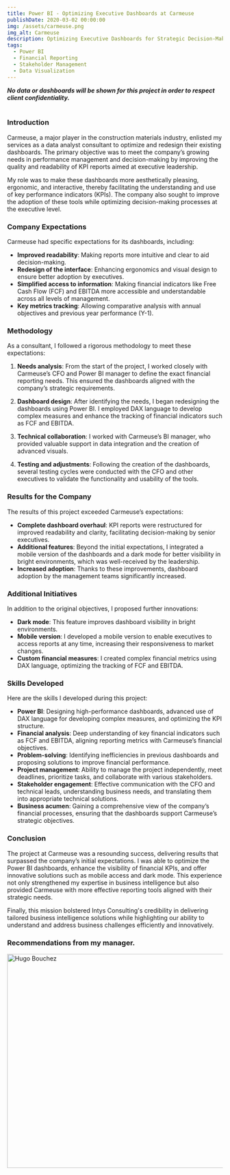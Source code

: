 ```yaml
---
title: Power BI - Optimizing Executive Dashboards at Carmeuse
publishDate: 2020-03-02 00:00:00
img: /assets/carmeuse.png
img_alt: Carmeuse
description: Optimizing Executive Dashboards for Strategic Decision-Making at Carmeuse
tags:
  - Power BI
  - Financial Reporting
  - Stakeholder Management
  - Data Visualization
---
```


***No data or dashboards will be shown for this project in order to respect client confidentiality.***
<br>
<br>

### Introduction

Carmeuse, a major player in the construction materials industry, enlisted my services as a data analyst consultant to optimize and redesign their existing dashboards. The primary objective was to meet the company’s growing needs in performance management and decision-making by improving the quality and readability of KPI reports aimed at executive leadership.

My role was to make these dashboards more aesthetically pleasing, ergonomic, and interactive, thereby facilitating the understanding and use of key performance indicators (KPIs). The company also sought to improve the adoption of these tools while optimizing decision-making processes at the executive level.

### Company Expectations

Carmeuse had specific expectations for its dashboards, including:

- **Improved readability**: Making reports more intuitive and clear to aid decision-making.
- **Redesign of the interface**: Enhancing ergonomics and visual design to ensure better adoption by executives.
- **Simplified access to information**: Making financial indicators like Free Cash Flow (FCF) and EBITDA more accessible and understandable across all levels of management.
- **Key metrics tracking**: Allowing comparative analysis with annual objectives and previous year performance (Y-1).

### Methodology

As a consultant, I followed a rigorous methodology to meet these expectations:

1. **Needs analysis**: From the start of the project, I worked closely with Carmeuse’s CFO and Power BI manager to define the exact financial reporting needs. This ensured the dashboards aligned with the company’s strategic requirements.
   
2. **Dashboard design**: After identifying the needs, I began redesigning the dashboards using Power BI. I employed DAX language to develop complex measures and enhance the tracking of financial indicators such as FCF and EBITDA.

3. **Technical collaboration**: I worked with Carmeuse’s BI manager, who provided valuable support in data integration and the creation of advanced visuals.

4. **Testing and adjustments**: Following the creation of the dashboards, several testing cycles were conducted with the CFO and other executives to validate the functionality and usability of the tools.

### Results for the Company

The results of this project exceeded Carmeuse’s expectations:

- **Complete dashboard overhaul**: KPI reports were restructured for improved readability and clarity, facilitating decision-making by senior executives.
- **Additional features**: Beyond the initial expectations, I integrated a mobile version of the dashboards and a dark mode for better visibility in bright environments, which was well-received by the leadership.
- **Increased adoption**: Thanks to these improvements, dashboard adoption by the management teams significantly increased.

### Additional Initiatives

In addition to the original objectives, I proposed further innovations:

- **Dark mode**: This feature improves dashboard visibility in bright environments.
- **Mobile version**: I developed a mobile version to enable executives to access reports at any time, increasing their responsiveness to market changes.
- **Custom financial measures**: I created complex financial metrics using DAX language, optimizing the tracking of FCF and EBITDA.

### Skills Developed

Here are the skills I developed during this project:

- **Power BI**: Designing high-performance dashboards, advanced use of DAX language for developing complex measures, and optimizing the KPI structure.
- **Financial analysis**: Deep understanding of key financial indicators such as FCF and EBITDA, aligning reporting metrics with Carmeuse’s financial objectives.
- **Problem-solving**: Identifying inefficiencies in previous dashboards and proposing solutions to improve financial performance.
- **Project management**: Ability to manage the project independently, meet deadlines, prioritize tasks, and collaborate with various stakeholders.
- **Stakeholder engagement**: Effective communication with the CFO and technical leads, understanding business needs, and translating them into appropriate technical solutions.
- **Business acumen**: Gaining a comprehensive view of the company’s financial processes, ensuring that the dashboards support Carmeuse’s strategic objectives.

### Conclusion

The project at Carmeuse was a resounding success, delivering results that surpassed the company’s initial expectations. I was able to optimize the Power BI dashboards, enhance the visibility of financial KPIs, and offer innovative solutions such as mobile access and dark mode. This experience not only strengthened my expertise in business intelligence but also provided Carmeuse with more effective reporting tools aligned with their strategic needs.

Finally, this mission bolstered Intys Consulting's credibility in delivering tailored business intelligence solutions while highlighting our ability to understand and address business challenges efficiently and innovatively.


### Recommendations from my manager.

<img
    alt="Hugo Bouchez"
    width="1500"
    height="500"
    src="/assets/Briancommentary.png"
/>
<br>


